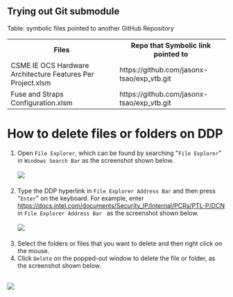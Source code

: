 ## Trying out Git submodule

Table: symbolic files pointed to another GitHub Repository

<table>
  <tr>
    <th>Files</th>
    <th>Repo that Symbolic link pointed to</th>
  </tr>
  <tr>
    <td>CSME IE OCS Hardware Architecture Features Per Project.xlsm</td>
    <td>https://github.com/jasonx-tsao/exp_vtb.git</td>
  </tr>
  <tr>
    <td>Fuse and Straps Configuration.xlsm</td>
    <td>https://github.com/jasonx-tsao/exp_vtb.git</td>
  </tr>
</table>

# How to delete files or folders on DDP
1. Open `File Explorer`, which can be found by searching "`File Explorer`" in `Windows Search Bar` as the screenshot shown below.<br><br>
<img src="https://raw.githubusercontent.com/jasonx-tsao/exp_submodule/main/src/img/file_explorer.jpg"><br><br>
2. Type the DDP hyperlink in `File Explorer Address Bar` and then press "`Enter`" on the keyboard. For example, enter https://docs.intel.com/documents/Security_IP/Internal/PCRs/PTL-P/DCN in `File Explorer Address Bar ` as the screenshot shown below.<br><br>
<img src="https://raw.githubusercontent.com/jasonx-tsao/exp_submodule/main/src/img/ddp_a.jpg"><br><br>
3. Select the folders or files that you want to delete and then right click on the mouse.
4. Click `Delete` on the popped-out window to delete the file or folder, as the screenshot shown below.<br><br>
<img src="https://raw.githubusercontent.com/jasonx-tsao/exp_submodule/main/src/img/ddp_b.jpg">



